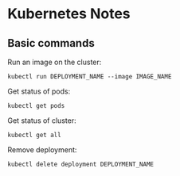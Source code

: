 # Kubernetes Notes

## Basic commands

Run an image on the cluster:

    kubectl run DEPLOYMENT_NAME --image IMAGE_NAME

Get status of pods:

    kubectl get pods

Get status of cluster:

    kubectl get all

Remove deployment:

    kubectl delete deployment DEPLOYMENT_NAME
